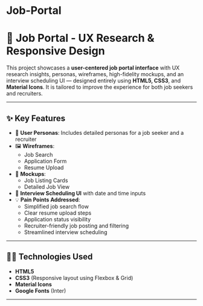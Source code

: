 # Job-Portal
# 💼 Job Portal - UX Research & Responsive Design

This project showcases a **user-centered job portal interface** with UX research insights, personas, wireframes, high-fidelity mockups, and an interview scheduling UI — designed entirely using **HTML5, CSS3**, and **Material Icons**. It is tailored to improve the experience for both job seekers and recruiters.

---

## ✨ Key Features

- 👤 **User Personas**: Includes detailed personas for a job seeker and a recruiter
- 🖼️ **Wireframes**:
  - Job Search
  - Application Form
  - Resume Upload
- 🧪 **Mockups**:
  - Job Listing Cards
  - Detailed Job View
- 📅 **Interview Scheduling UI** with date and time inputs
- 💡 **Pain Points Addressed**:
  - Simplified job search flow
  - Clear resume upload steps
  - Application status visibility
  - Recruiter-friendly job posting and filtering
  - Streamlined interview scheduling

---

## 🧑‍💻 Technologies Used

- **HTML5**
- **CSS3** (Responsive layout using Flexbox & Grid)
- **Material Icons**
- **Google Fonts** (Inter)

---



